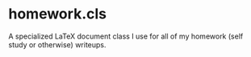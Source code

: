 # homework.cls
A specialized LaTeX document class I use for all of my homework (self study or otherwise) writeups.
